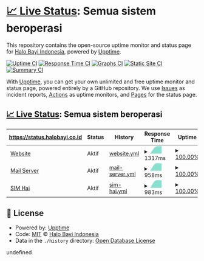 # [📈 Live Status](https://status.halobayi.co.id): <!--live status--> **Semua sistem beroperasi**

This repository contains the open-source uptime monitor and status page for [Halo Bayi Indonesia](https://halobayi.co.id), powered by [Upptime](https://github.com/upptime/upptime).

[![Uptime CI](https://github.com/hallobayi/status/workflows/Uptime%20CI/badge.svg)](https://github.com/hallobayi/status/actions?query=workflow%3A%22Uptime+CI%22)
[![Response Time CI](https://github.com/hallobayi/status/workflows/Response%20Time%20CI/badge.svg)](https://github.com/hallobayi/status/actions?query=workflow%3A%22Response+Time+CI%22)
[![Graphs CI](https://github.com/hallobayi/status/workflows/Graphs%20CI/badge.svg)](https://github.com/hallobayi/status/actions?query=workflow%3A%22Graphs+CI%22)
[![Static Site CI](https://github.com/hallobayi/status/workflows/Static%20Site%20CI/badge.svg)](https://github.com/hallobayi/status/actions?query=workflow%3A%22Static+Site+CI%22)
[![Summary CI](https://github.com/hallobayi/status/workflows/Summary%20CI/badge.svg)](https://github.com/hallobayi/status/actions?query=workflow%3A%22Summary+CI%22)

With [Upptime](https://upptime.js.org), you can get your own unlimited and free uptime monitor and status page, powered entirely by a GitHub repository. We use [Issues](https://github.com/hallobayi/status/issues) as incident reports, [Actions](https://github.com/hallobayi/status/actions) as uptime monitors, and [Pages](https://status.halobayi.co.id) for the status page.

## [📈 Live Status](https://demo.upptime.js.org): <!--live status--> **Semua sistem beroperasi**

<!--start: status pages-->
<!-- This summary is generated by Upptime (https://github.com/upptime/upptime) -->
<!-- Do not edit this manually, your changes will be overwritten -->
<!-- prettier-ignore -->
| https://status.halobayi.co.id | Status | History | Response Time | Uptime |
| --- | ------ | ------- | ------------- | ------ |
| <img alt="" src="https://icons.duckduckgo.com/ip3/halobayi.co.id.ico" height="13"> [Website](https://halobayi.co.id) | Aktif | [website.yml](https://github.com/hallobayi/status/commits/HEAD/history/website.yml) | <details><summary><img alt="Response time graph" src="./graphs/website/response-time-week.png" height="20"> 1317ms</summary><br><a href="https://status.halobayi.co.id/history/website"><img alt="Response time 1317" src="https://img.shields.io/endpoint?url=https%3A%2F%2Fraw.githubusercontent.com%2Fhallobayi%2Fstatus%2FHEAD%2Fapi%2Fwebsite%2Fresponse-time.json"></a><br><a href="https://status.halobayi.co.id/history/website"><img alt="24-hour response time 1317" src="https://img.shields.io/endpoint?url=https%3A%2F%2Fraw.githubusercontent.com%2Fhallobayi%2Fstatus%2FHEAD%2Fapi%2Fwebsite%2Fresponse-time-day.json"></a><br><a href="https://status.halobayi.co.id/history/website"><img alt="7-day response time 1317" src="https://img.shields.io/endpoint?url=https%3A%2F%2Fraw.githubusercontent.com%2Fhallobayi%2Fstatus%2FHEAD%2Fapi%2Fwebsite%2Fresponse-time-week.json"></a><br><a href="https://status.halobayi.co.id/history/website"><img alt="30-day response time 1317" src="https://img.shields.io/endpoint?url=https%3A%2F%2Fraw.githubusercontent.com%2Fhallobayi%2Fstatus%2FHEAD%2Fapi%2Fwebsite%2Fresponse-time-month.json"></a><br><a href="https://status.halobayi.co.id/history/website"><img alt="1-year response time 1317" src="https://img.shields.io/endpoint?url=https%3A%2F%2Fraw.githubusercontent.com%2Fhallobayi%2Fstatus%2FHEAD%2Fapi%2Fwebsite%2Fresponse-time-year.json"></a></details> | <details><summary><a href="https://status.halobayi.co.id/history/website">100.00%</a></summary><a href="https://status.halobayi.co.id/history/website"><img alt="All-time uptime 100.00%" src="https://img.shields.io/endpoint?url=https%3A%2F%2Fraw.githubusercontent.com%2Fhallobayi%2Fstatus%2FHEAD%2Fapi%2Fwebsite%2Fuptime.json"></a><br><a href="https://status.halobayi.co.id/history/website"><img alt="24-hour uptime 100.00%" src="https://img.shields.io/endpoint?url=https%3A%2F%2Fraw.githubusercontent.com%2Fhallobayi%2Fstatus%2FHEAD%2Fapi%2Fwebsite%2Fuptime-day.json"></a><br><a href="https://status.halobayi.co.id/history/website"><img alt="7-day uptime 100.00%" src="https://img.shields.io/endpoint?url=https%3A%2F%2Fraw.githubusercontent.com%2Fhallobayi%2Fstatus%2FHEAD%2Fapi%2Fwebsite%2Fuptime-week.json"></a><br><a href="https://status.halobayi.co.id/history/website"><img alt="30-day uptime 100.00%" src="https://img.shields.io/endpoint?url=https%3A%2F%2Fraw.githubusercontent.com%2Fhallobayi%2Fstatus%2FHEAD%2Fapi%2Fwebsite%2Fuptime-month.json"></a><br><a href="https://status.halobayi.co.id/history/website"><img alt="1-year uptime 100.00%" src="https://img.shields.io/endpoint?url=https%3A%2F%2Fraw.githubusercontent.com%2Fhallobayi%2Fstatus%2FHEAD%2Fapi%2Fwebsite%2Fuptime-year.json"></a></details>
| <img alt="" src="https://icons.duckduckgo.com/ip3/mail.halobayi.co.id.ico" height="13"> [Mail Server](https://mail.halobayi.co.id) | Aktif | [mail-server.yml](https://github.com/hallobayi/status/commits/HEAD/history/mail-server.yml) | <details><summary><img alt="Response time graph" src="./graphs/mail-server/response-time-week.png" height="20"> 958ms</summary><br><a href="https://status.halobayi.co.id/history/mail-server"><img alt="Response time 958" src="https://img.shields.io/endpoint?url=https%3A%2F%2Fraw.githubusercontent.com%2Fhallobayi%2Fstatus%2FHEAD%2Fapi%2Fmail-server%2Fresponse-time.json"></a><br><a href="https://status.halobayi.co.id/history/mail-server"><img alt="24-hour response time 958" src="https://img.shields.io/endpoint?url=https%3A%2F%2Fraw.githubusercontent.com%2Fhallobayi%2Fstatus%2FHEAD%2Fapi%2Fmail-server%2Fresponse-time-day.json"></a><br><a href="https://status.halobayi.co.id/history/mail-server"><img alt="7-day response time 958" src="https://img.shields.io/endpoint?url=https%3A%2F%2Fraw.githubusercontent.com%2Fhallobayi%2Fstatus%2FHEAD%2Fapi%2Fmail-server%2Fresponse-time-week.json"></a><br><a href="https://status.halobayi.co.id/history/mail-server"><img alt="30-day response time 958" src="https://img.shields.io/endpoint?url=https%3A%2F%2Fraw.githubusercontent.com%2Fhallobayi%2Fstatus%2FHEAD%2Fapi%2Fmail-server%2Fresponse-time-month.json"></a><br><a href="https://status.halobayi.co.id/history/mail-server"><img alt="1-year response time 958" src="https://img.shields.io/endpoint?url=https%3A%2F%2Fraw.githubusercontent.com%2Fhallobayi%2Fstatus%2FHEAD%2Fapi%2Fmail-server%2Fresponse-time-year.json"></a></details> | <details><summary><a href="https://status.halobayi.co.id/history/mail-server">100.00%</a></summary><a href="https://status.halobayi.co.id/history/mail-server"><img alt="All-time uptime 100.00%" src="https://img.shields.io/endpoint?url=https%3A%2F%2Fraw.githubusercontent.com%2Fhallobayi%2Fstatus%2FHEAD%2Fapi%2Fmail-server%2Fuptime.json"></a><br><a href="https://status.halobayi.co.id/history/mail-server"><img alt="24-hour uptime 100.00%" src="https://img.shields.io/endpoint?url=https%3A%2F%2Fraw.githubusercontent.com%2Fhallobayi%2Fstatus%2FHEAD%2Fapi%2Fmail-server%2Fuptime-day.json"></a><br><a href="https://status.halobayi.co.id/history/mail-server"><img alt="7-day uptime 100.00%" src="https://img.shields.io/endpoint?url=https%3A%2F%2Fraw.githubusercontent.com%2Fhallobayi%2Fstatus%2FHEAD%2Fapi%2Fmail-server%2Fuptime-week.json"></a><br><a href="https://status.halobayi.co.id/history/mail-server"><img alt="30-day uptime 100.00%" src="https://img.shields.io/endpoint?url=https%3A%2F%2Fraw.githubusercontent.com%2Fhallobayi%2Fstatus%2FHEAD%2Fapi%2Fmail-server%2Fuptime-month.json"></a><br><a href="https://status.halobayi.co.id/history/mail-server"><img alt="1-year uptime 100.00%" src="https://img.shields.io/endpoint?url=https%3A%2F%2Fraw.githubusercontent.com%2Fhallobayi%2Fstatus%2FHEAD%2Fapi%2Fmail-server%2Fuptime-year.json"></a></details>
| <img alt="" src="https://icons.duckduckgo.com/ip3/sim.halobayi.co.id.ico" height="13"> [SIM Hai](https://sim.halobayi.co.id) | Aktif | [sim-hai.yml](https://github.com/hallobayi/status/commits/HEAD/history/sim-hai.yml) | <details><summary><img alt="Response time graph" src="./graphs/sim-hai/response-time-week.png" height="20"> 983ms</summary><br><a href="https://status.halobayi.co.id/history/sim-hai"><img alt="Response time 983" src="https://img.shields.io/endpoint?url=https%3A%2F%2Fraw.githubusercontent.com%2Fhallobayi%2Fstatus%2FHEAD%2Fapi%2Fsim-hai%2Fresponse-time.json"></a><br><a href="https://status.halobayi.co.id/history/sim-hai"><img alt="24-hour response time 983" src="https://img.shields.io/endpoint?url=https%3A%2F%2Fraw.githubusercontent.com%2Fhallobayi%2Fstatus%2FHEAD%2Fapi%2Fsim-hai%2Fresponse-time-day.json"></a><br><a href="https://status.halobayi.co.id/history/sim-hai"><img alt="7-day response time 983" src="https://img.shields.io/endpoint?url=https%3A%2F%2Fraw.githubusercontent.com%2Fhallobayi%2Fstatus%2FHEAD%2Fapi%2Fsim-hai%2Fresponse-time-week.json"></a><br><a href="https://status.halobayi.co.id/history/sim-hai"><img alt="30-day response time 983" src="https://img.shields.io/endpoint?url=https%3A%2F%2Fraw.githubusercontent.com%2Fhallobayi%2Fstatus%2FHEAD%2Fapi%2Fsim-hai%2Fresponse-time-month.json"></a><br><a href="https://status.halobayi.co.id/history/sim-hai"><img alt="1-year response time 983" src="https://img.shields.io/endpoint?url=https%3A%2F%2Fraw.githubusercontent.com%2Fhallobayi%2Fstatus%2FHEAD%2Fapi%2Fsim-hai%2Fresponse-time-year.json"></a></details> | <details><summary><a href="https://status.halobayi.co.id/history/sim-hai">100.00%</a></summary><a href="https://status.halobayi.co.id/history/sim-hai"><img alt="All-time uptime 100.00%" src="https://img.shields.io/endpoint?url=https%3A%2F%2Fraw.githubusercontent.com%2Fhallobayi%2Fstatus%2FHEAD%2Fapi%2Fsim-hai%2Fuptime.json"></a><br><a href="https://status.halobayi.co.id/history/sim-hai"><img alt="24-hour uptime 100.00%" src="https://img.shields.io/endpoint?url=https%3A%2F%2Fraw.githubusercontent.com%2Fhallobayi%2Fstatus%2FHEAD%2Fapi%2Fsim-hai%2Fuptime-day.json"></a><br><a href="https://status.halobayi.co.id/history/sim-hai"><img alt="7-day uptime 100.00%" src="https://img.shields.io/endpoint?url=https%3A%2F%2Fraw.githubusercontent.com%2Fhallobayi%2Fstatus%2FHEAD%2Fapi%2Fsim-hai%2Fuptime-week.json"></a><br><a href="https://status.halobayi.co.id/history/sim-hai"><img alt="30-day uptime 100.00%" src="https://img.shields.io/endpoint?url=https%3A%2F%2Fraw.githubusercontent.com%2Fhallobayi%2Fstatus%2FHEAD%2Fapi%2Fsim-hai%2Fuptime-month.json"></a><br><a href="https://status.halobayi.co.id/history/sim-hai"><img alt="1-year uptime 100.00%" src="https://img.shields.io/endpoint?url=https%3A%2F%2Fraw.githubusercontent.com%2Fhallobayi%2Fstatus%2FHEAD%2Fapi%2Fsim-hai%2Fuptime-year.json"></a></details>

<!--end: status pages-->

## 📄 License

- Powered by: [Upptime](https://github.com/upptime/upptime)
- Code: [MIT](./LICENSE) © [Halo Bayi Indonesia](https://halobayi.co.id)
- Data in the `./history` directory: [Open Database License](https://opendatacommons.org/licenses/odbl/1-0/)

undefined
